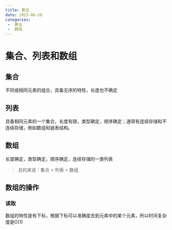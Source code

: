 ```yaml
---
title: 算法
date: 2023-06-26
categories:
 -  算法
 -  数组
---
```


# 集合、列表和数组

## 集合

不同或相同元素的组合，具备无序的特性，长度也不确定

## 列表

具备相同元素的一个集合，长度有限，类型确定，顺序确定；通常有连续存储和不连续存储，例如数组和链表结构。

## 数组

长度确定，类型确定，顺序确定，连续存储的一类列表


>总的来说：集合 > 列表 > 数组

## 数组的操作

### 读取

数组的特性是有下标，根据下标可以准确度去到元素中的某个元素，所以时间复杂度是O(1)

